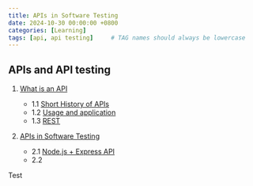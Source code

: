 ```yaml
---
title: APIs in Software Testing
date: 2024-10-30 00:00:00 +0800
categories: [Learning]
tags: [api, api testing]     # TAG names should always be lowercase
---
```


## APIs and API testing

1. [What is an API]()
   - 1.1 [Short History of APIs]()
   - 1.2 [Usage and application]()
   - 1.3 [REST]()


2. [APIs in Software Testing]()
   - 2.1 [Node.js + Express API](https://github.com/mimmato/portfolio/tree/nodeJS_Express_API)
   - 2.2

Test
